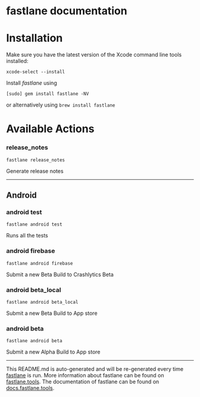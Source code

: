 fastlane documentation
================
# Installation

Make sure you have the latest version of the Xcode command line tools installed:

```
xcode-select --install
```

Install _fastlane_ using
```
[sudo] gem install fastlane -NV
```
or alternatively using `brew install fastlane`

# Available Actions
### release_notes
```
fastlane release_notes
```
Generate release notes

----

## Android
### android test
```
fastlane android test
```
Runs all the tests
### android firebase
```
fastlane android firebase
```
Submit a new Beta Build to Crashlytics Beta
### android beta_local
```
fastlane android beta_local
```
Submit a new Beta Build to App store
### android beta
```
fastlane android beta
```
Submit a new Alpha Build to App store

----

This README.md is auto-generated and will be re-generated every time [fastlane](https://fastlane.tools) is run.
More information about fastlane can be found on [fastlane.tools](https://fastlane.tools).
The documentation of fastlane can be found on [docs.fastlane.tools](https://docs.fastlane.tools).
